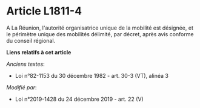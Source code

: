 # Article L1811-4

A La Réunion, l'autorité organisatrice unique de la mobilité est désignée, et le périmètre unique des mobilités délimité, par
décret, après avis conforme du conseil régional.

**Liens relatifs à cet article**

_Anciens textes_:

  - Loi n°82-1153 du 30 décembre 1982 - art. 30-3 (VT), alinéa 3

_Modifié par_:

  - Loi n°2019-1428 du 24 décembre 2019 - art. 22 (V)
